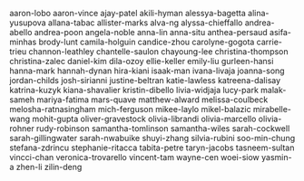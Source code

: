 aaron-lobo
aaron-vince
ajay-patel
akili-hyman
alessya-bagetta
alina-yusupova
allana-tabac
allister-marks
alva-ng
alyssa-chieffallo
andrea-abello
andrea-poon
angela-noble
anna-lin
anna-situ
anthea-persaud
asifa-minhas
brody-lunt
camila-holguin
candice-zhou
carolyne-gogota
carrie-trieu
channon-leathley
chantelle-saulon
chayoung-lee
christina-thompson
christina-zalec
daniel-kim
dila-ozoy
ellie-keller
emily-liu
gurleen-hansi
hanna-mark
hannah-dynan
hira-kiani
isaak-man
ivana-livaja
joanna-song
jordan-childs
josh-sirianni
justine-beltran
katie-lawless
katreena-dalisay
katrina-kuzyk
kiana-shavalier
kristin-dibello
livia-widjaja
lucy-park
malak-sameh
mariya-fatima
mars-quave
matthew-alward
melissa-coulbeck
melosha-ratnasingham
mich-ferguson
mikee-laylo
mikel-balazic
mirabelle-wang
mohit-gupta
oliver-gravestock
olivia-librandi
olivia-marcello
olivia-rohner
rudy-robinson
samantha-tomlinson
samantha-wiles
sarah-cockwell
sarah-gillingwater
sarah-nwabuike
shuyi-zhang
silvia-rubini
soo-min-chung
stefana-zdrincu
stephanie-ritacca
tabita-petre
taryn-jacobs
tasneem-sultan
vincci-chan
veronica-trovarello
vincent-tam
wayne-cen
woei-siow
yasmin-a
zhen-li
zilin-deng

